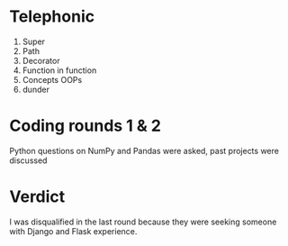 # Telephonic
1. Super
2. Path
3. Decorator
4. Function in function
5. Concepts OOPs
6. dunder

# Coding rounds 1 & 2
Python questions on NumPy and Pandas were asked, past projects were discussed

# Verdict
I was disqualified in the last round because they were seeking someone with Django and Flask experience.
